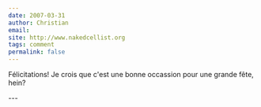 ```yaml
---
date: 2007-03-31
author: Christian
email: 
site: http://www.nakedcellist.org
tags: comment
permalink: false
---
```


<p>Félicitations! Je crois que c'est une bonne occassion pour une grande fête, hein?</p>
---